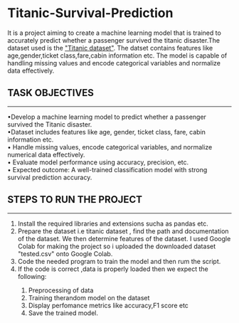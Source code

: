 # Titanic-Survival-Prediction
It is a project aiming to create a machine learning model that is trained to accurately predict whether a passenger survived the titanic disaster.The dataset used is the <a href = "https://www.kaggle.com/datasets/brendan45774/test-file">"Titanic dataset"</a>. 
The datset contains features like age,gender,ticket class,fare,cabin information etc. 
The model is capable of handling missing values and encode categorical variables and normalize data effectively.</br>
<h2>TASK OBJECTIVES</h2><hr>
•Develop a machine learning model to predict whether a passenger survived the Titanic disaster. </br>
•Dataset includes features like age, gender, ticket class, fare, cabin information etc.</br> 
• Handle missing values, encode categorical variables, and normalize numerical data effectively.</br>
• Evaluate model performance using accuracy, precision, etc.</br>
• Expected outcome: A well-trained classification model with strong survival prediction accuracy.</br>
<h2>STEPS TO RUN THE PROJECT</h2><hr>
<ol><li>Install the required libraries and extensions sucha as pandas etc.</li>
<li>Prepare the dataset i.e titanic dataset , find the path and documentation of the dataset. We then determine features of the dataset. I used Google Colab for making the project so i uploaded the downloaded dataset "tested.csv" onto Google Colab.</li>
<li>Code the needed program to train the model and then rum the script.</li>
<li>If the code is correct ,data is properly loaded then we expect the following:</li>
<ol>
  <li>Preprocessing of data</li>
  <li>Training therandom model on the dataset</li>
  <li>Display perfomance metrics like accuracy,F1 score etc</li>
  <li>Save the trained model.</li>
</ol>
</ol>


